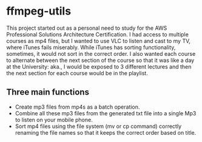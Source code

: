 # ffmpeg-utils

This project started out as a personal need to study for the AWS Professional Solutions Architecture Certification.
I had access to multiple courses as mp4 files, but I wanted to use VLC to listen and cast to my TV, where iTunes fails miserably.  While iTunes has sorting functionality, sometimes, it would not sort in the correct order.  I also wanted each course to alternate between the next section of the course so that it was like a day at the University: aka., I would be exposed to 3 different lectures and then the next section for each course would be in the playlist.

## Three main functions
* Create mp3 files from mp4s as a batch operation.
* Combine all these mp3 files from the generated txt file into a single Mp3 to listen on your mobile phone.
* Sort mp4 files using the file system (mv or cp command) correctly renaming the file names so that it keeps the correct order based on title.

